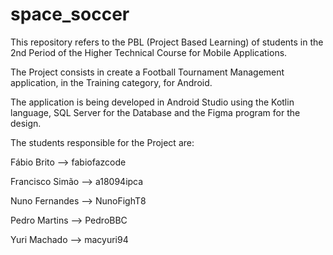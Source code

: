 # space_soccer

This repository refers to the PBL (Project Based Learning) of students in the 2nd Period of the Higher Technical Course for Mobile
Applications.

The Project consists in create a Football Tournament Management application, in the Training category, for Android.

The application is being developed in Android Studio using the Kotlin language, SQL Server for the Database and the Figma program for the design.

The students responsible for the Project are:

Fábio Brito --> fabiofazcode

Francisco Simão --> a18094ipca

Nuno Fernandes --> NunoFighT8

Pedro Martins --> PedroBBC

Yuri Machado --> macyuri94


